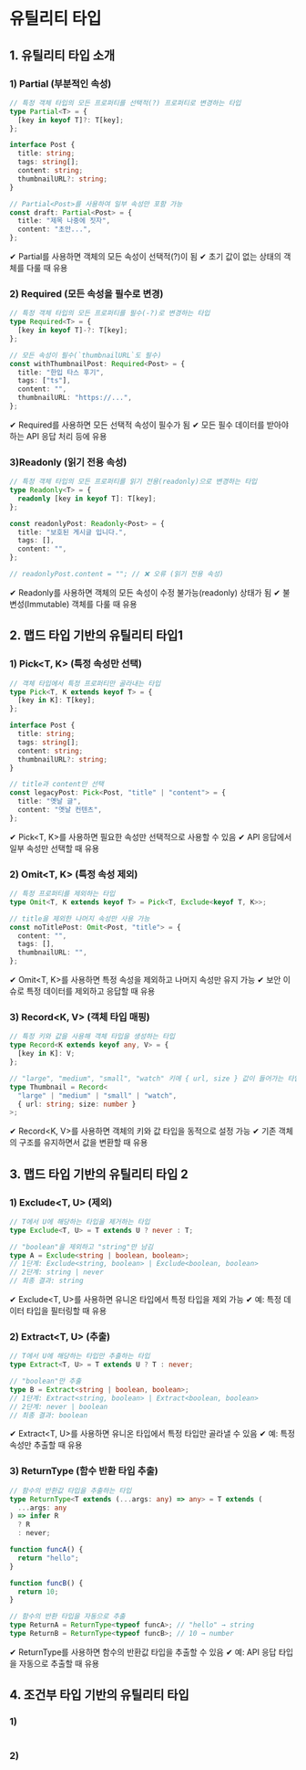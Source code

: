 # 유틸리티 타입

## 1. 유틸리티 타입 소개

### 1) Partial<T> (부분적인 속성)

```ts
// 특정 객체 타입의 모든 프로퍼티를 선택적(?) 프로퍼티로 변경하는 타입
type Partial<T> = {
  [key in keyof T]?: T[key];
};

interface Post {
  title: string;
  tags: string[];
  content: string;
  thumbnailURL?: string;
}

// Partial<Post>를 사용하여 일부 속성만 포함 가능
const draft: Partial<Post> = {
  title: "제목 나중에 짓자",
  content: "초안...",
};
```
✔ Partial<T>를 사용하면 객체의 모든 속성이 선택적(?)이 됨
✔ 초기 값이 없는 상태의 객체를 다룰 때 유용

### 2) Required<T> (모든 속성을 필수로 변경)

```ts
// 특정 객체 타입의 모든 프로퍼티를 필수(-?)로 변경하는 타입
type Required<T> = {
  [key in keyof T]-?: T[key];
};

// 모든 속성이 필수(`thumbnailURL`도 필수)
const withThumbnailPost: Required<Post> = {
  title: "한입 타스 후기",
  tags: ["ts"],
  content: "",
  thumbnailURL: "https://...",
};

```
✔ Required<T>를 사용하면 모든 선택적 속성이 필수가 됨
✔ 모든 필수 데이터를 받아야 하는 API 응답 처리 등에 유용

### 3)Readonly<T> (읽기 전용 속성)

```ts
// 특정 객체 타입의 모든 프로퍼티를 읽기 전용(readonly)으로 변경하는 타입
type Readonly<T> = {
  readonly [key in keyof T]: T[key];
};

const readonlyPost: Readonly<Post> = {
  title: "보호된 게시글 입니다.",
  tags: [],
  content: "",
};

// readonlyPost.content = ""; // ❌ 오류 (읽기 전용 속성)

```
✔ Readonly<T>를 사용하면 객체의 모든 속성이 수정 불가능(readonly) 상태가 됨
✔ 불변성(Immutable) 객체를 다룰 때 유용


## 2. 맵드 타입 기반의 유틸리티 타입1

### 1) Pick<T, K> (특정 속성만 선택)

```ts
// 객체 타입에서 특정 프로퍼티만 골라내는 타입
type Pick<T, K extends keyof T> = {
  [key in K]: T[key];
};

interface Post {
  title: string;
  tags: string[];
  content: string;
  thumbnailURL?: string;
}

// title과 content만 선택
const legacyPost: Pick<Post, "title" | "content"> = {
  title: "옛날 글",
  content: "옛날 컨텐츠",
};

```

✔ Pick<T, K>를 사용하면 필요한 속성만 선택적으로 사용할 수 있음
✔ API 응답에서 일부 속성만 선택할 때 유용

### 2) Omit<T, K> (특정 속성 제외)

```ts
// 특정 프로퍼티를 제외하는 타입
type Omit<T, K extends keyof T> = Pick<T, Exclude<keyof T, K>>;

// title을 제외한 나머지 속성만 사용 가능
const noTitlePost: Omit<Post, "title"> = {
  content: "",
  tags: [],
  thumbnailURL: "",
};

```
✔ Omit<T, K>를 사용하면 특정 속성을 제외하고 나머지 속성만 유지 가능
✔ 보안 이슈로 특정 데이터를 제외하고 응답할 때 유용

### 3) Record<K, V> (객체 타입 매핑)

```ts
// 특정 키와 값을 사용해 객체 타입을 생성하는 타입
type Record<K extends keyof any, V> = {
  [key in K]: V;
};

// "large", "medium", "small", "watch" 키에 { url, size } 값이 들어가는 타입
type Thumbnail = Record<
  "large" | "medium" | "small" | "watch",
  { url: string; size: number }
>;

```
✔ Record<K, V>를 사용하면 객체의 키와 값 타입을 동적으로 설정 가능
✔ 기존 객체의 구조를 유지하면서 값을 변환할 때 유용

## 3. 맵드 타입 기반의 유틸리티 타입 2

### 1) Exclude<T, U> (제외)

```ts
// T에서 U에 해당하는 타입을 제거하는 타입
type Exclude<T, U> = T extends U ? never : T;

// "boolean"을 제외하고 "string"만 남김
type A = Exclude<string | boolean, boolean>;
// 1단계: Exclude<string, boolean> | Exclude<boolean, boolean>
// 2단계: string | never
// 최종 결과: string

```
✔ Exclude<T, U>를 사용하면 유니온 타입에서 특정 타입을 제외 가능
✔ 예: 특정 데이터 타입을 필터링할 때 유용

### 2) Extract<T, U> (추출)

```ts
// T에서 U에 해당하는 타입만 추출하는 타입
type Extract<T, U> = T extends U ? T : never;

// "boolean"만 추출
type B = Extract<string | boolean, boolean>;
// 1단계: Extract<string, boolean> | Extract<boolean, boolean>
// 2단계: never | boolean
// 최종 결과: boolean

```
✔ Extract<T, U>를 사용하면 유니온 타입에서 특정 타입만 골라낼 수 있음
✔ 예: 특정 속성만 추출할 때 유용

### 3) ReturnType<T> (함수 반환 타입 추출)

```ts
// 함수의 반환값 타입을 추출하는 타입
type ReturnType<T extends (...args: any) => any> = T extends (
  ...args: any
) => infer R
  ? R
  : never;

function funcA() {
  return "hello";
}

function funcB() {
  return 10;
}

// 함수의 반환 타입을 자동으로 추출
type ReturnA = ReturnType<typeof funcA>; // "hello" → string
type ReturnB = ReturnType<typeof funcB>; // 10 → number

```
✔ ReturnType<T>를 사용하면 함수의 반환값 타입을 추출할 수 있음
✔ 예: API 응답 타입을 자동으로 추출할 때 유용



## 4. 조건부 타입 기반의 유틸리티 타입

### 1)

```ts

```

### 2)

```ts

```